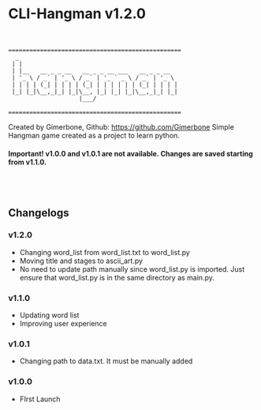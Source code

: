 # CLI-Hangman v1.2.0
<br>

```
=================================================
  _                                            
 | |                                            
 | |__   __ _ _ __   __ _ _ __ ___   __ _ _ __  
 | '_ \ / _` | '_ \ / _` | '_ ` _ \ / _` | '_ \ 
 | | | | (_| | | | | (_| | | | | | | (_| | | | |
 |_| |_|\__,_|_| |_|\__, |_| |_| |_|\__,_|_| |_|
                    |___/

=================================================
```

Created by Gimerbone, Github: https://github.com/Gimerbone
Simple Hangman game created as a project to learn python.

#### Important! v1.0.0 and v1.0.1 are not available. Changes are saved starting from v1.1.0.
<br> 
<br> 

## Changelogs

### v1.2.0
- Changing word_list from word_list.txt to word_list.py
- Moving title and stages to ascii_art.py
- No need to update path manually since word_list.py is imported. Just ensure that word_list.py is in the same directory as main.py.

### v1.1.0
- Updating word list
- Improving user experience

### v1.0.1
- Changing path to data.txt. It must be manually added

### v1.0.0
- FIrst Launch
